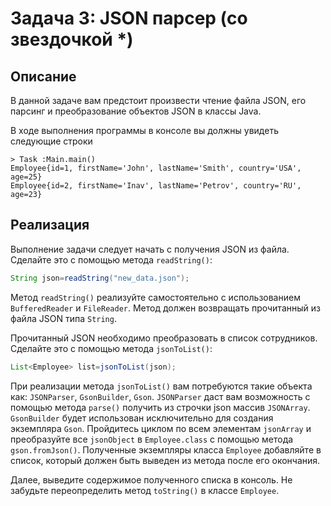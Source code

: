 # Задача 3: JSON парсер (со звездочкой *)

## Описание

В данной задаче вам предстоит произвести чтение файла JSON, его парсинг и
преобразование объектов JSON в классы Java.

В ходе выполнения программы в консоле вы должны увидеть следующие строки

```
> Task :Main.main()
Employee{id=1, firstName='John', lastName='Smith', country='USA', age=25}
Employee{id=2, firstName='Inav', lastName='Petrov', country='RU', age=23}
```

## Реализация

Выполнение задачи следует начать с получения JSON из файла. Сделайте это с
помощью метода `readString()`:

```java
String json=readString("new_data.json");
```

Метод `readString()` реализуйте самостоятельно с
использованием `BufferedReader` и `FileReader`. Метод должен возвращать
прочитанный из файла JSON типа `String`.

Прочитанный JSON необходимо преобразовать в список сотрудников. Сделайте это с
помощью метода `jsonToList()`:

```java
List<Employee> list=jsonToList(json);
```

При реализации метода `jsonToList()` вам потребуются такие объекта
как: `JSONParser`, `GsonBuilder`, `Gson`. `JSONParser` даст вам возможность с
помощью метода `parse()` получить из строчки json
массив `JSONArray`. `GsonBuilder` будет использован исключительно для создания
экземпляра `Gson`. Пройдитесь циклом по всем элементам `jsonArray` и
преобразуйте все `jsonObject` в `Employee.class` с помощью
метода `gson.fromJson()`. Полученные экземпляры класса `Employee` добавляйте в
список, который должен быть выведен из метода после его окончания.

Далее, выведите содержимое полученного списка в консоль. Не забудьте
переопределить метод `toString()` в классе `Employee`.
